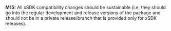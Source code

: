 **M15:** All xSDK compatibility changes should be sustainable (i.e, they should go into
the regular development and release versions of the package and should not be in a private
release/branch that is provided only for xSDK releases).

